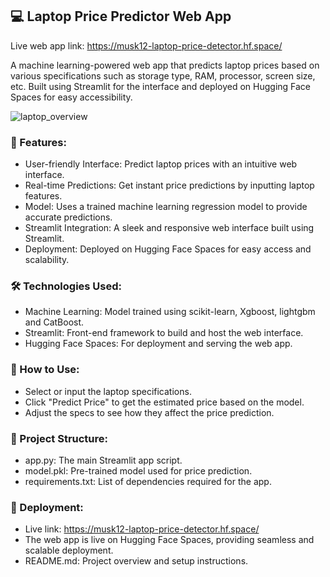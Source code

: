 ## 💻 Laptop Price Predictor Web App  


Live web app link: https://musk12-laptop-price-detector.hf.space/

A machine learning-powered web app that predicts laptop prices based on various specifications such as storage type, RAM, processor, screen size, etc. Built using Streamlit for the interface and deployed on Hugging Face Spaces for easy accessibility.

![laptop_overview](https://github.com/user-attachments/assets/942e0aa4-ffad-43af-8f77-62556235d688)

### 📌 Features:

- User-friendly Interface: Predict laptop prices with an intuitive web interface.
- Real-time Predictions: Get instant price predictions by inputting laptop features.
- Model: Uses a trained machine learning regression model to provide accurate predictions.
- Streamlit Integration: A sleek and responsive web interface built using Streamlit.
- Deployment: Deployed on Hugging Face Spaces for easy access and scalability.

### 🛠️ Technologies Used:

- Machine Learning: Model trained using scikit-learn, Xgboost, lightgbm and CatBoost.
- Streamlit: Front-end framework to build and host the web interface.
- Hugging Face Spaces: For deployment and serving the web app.

### 🚀 How to Use:

- Select or input the laptop specifications.
- Click "Predict Price" to get the estimated price based on the model.
- Adjust the specs to see how they affect the price prediction.

### 📂 Project Structure:

- app.py: The main Streamlit app script.
- model.pkl: Pre-trained model used for price prediction.
- requirements.txt: List of dependencies required for the app.

### 🎯 Deployment:

- Live link: https://musk12-laptop-price-detector.hf.space/
- The web app is live on Hugging Face Spaces, providing seamless and scalable deployment.
- README.md: Project overview and setup instructions.
